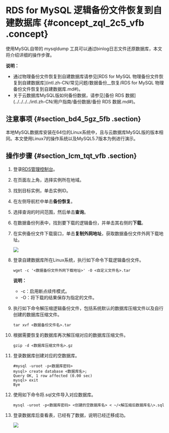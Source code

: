 # RDS for MySQL 逻辑备份文件恢复到自建数据库 {#concept_zql_2c5_vfb .concept}

使用MySQL自带的 mysqldump 工具可以通过binlog日志文件还原数据库，本文将介绍详细的操作步骤。

**说明：** 

-   通过物理备份文件恢复到自建数据库请参见[RDS for MySQL 物理备份文件恢复到自建数据库](intl.zh-CN/常见问题/数据备份__恢复/RDS for MySQL 物理备份文件恢复到自建数据库.md#)。
-   关于云数据库MySQL版如何备份数据，请参见[备份 RDS 数据](../../../../intl.zh-CN/用户指南/备份数据/备份 RDS 数据.md#)。

## 注意事项 {#section_bd4_5gz_5fb .section}

本地MySQL数据库安装在64位的Linux系统中，且与云数据库MySQL版的版本相同。本文使用Linux7的操作系统以及MySQL5.7版本为例进行演示。

## 操作步骤 {#section_lcm_tqt_vfb .section}

1.  登录[RDS管理控制台](https://rds.console.aliyun.com/)。
2.  在页面左上角，选择实例所在地域。
3.  找到目标实例，单击实例ID。
4.  在左侧导航栏中单击**备份恢复**。
5.  选择查询的时间范围，然后单击**查询**。
6.  在数据备份列表中，找到要下载的逻辑备份，并单击其右侧的**下载**。
7.  在实例备份文件下载窗口，单击**复制外网地址**，获取数据备份文件外网下载地址。

    ![](http://static-aliyun-doc.oss-cn-hangzhou.aliyuncs.com/assets/img/64382/154399754932292_zh-CN.png)

8.  登录自建数据库所在Linux系统，执行如下命令下载逻辑备份文件。

    ```
    wget -c '<数据备份文件外网下载地址>' -O <自定义文件名>.tar
    ```

    **说明：** 

    -   -c：启用断点续传模式。
    -   -O：将下载的结果保存为指定的文件。
9.  执行如下命令解压缩逻辑备份文件，包括系统默认的数据库压缩文件以及自行创建的数据库压缩文件。

    ```
    tar xvf <数据备份文件名>.tar
    ```

10. 根据需要恢复的数据库再次解压缩对应的数据库压缩文件。

    ```
    gzip -d <数据库压缩文件名>.gz
    ```

11. 登录数据库创建对应的空数据库。

    ```
    #mysql -uroot -p<数据库密码>
    mysql> create database <数据库名>;
    Query OK, 1 row affected (0.00 sec)
    mysql> exit
    Bye
    ```

12. 使用如下命令将.sql文件导入对应数据库。

    ```
    mysql -uroot -p<数据库密码> <创建的空数据库名> < ~/<解压缩后数据库名\>.sql
    ```

13. 登录数据库后查看表，已经有了数据，说明已经迁移成功。

    ![](http://static-aliyun-doc.oss-cn-hangzhou.aliyuncs.com/assets/img/64382/154399754932293_zh-CN.png)


